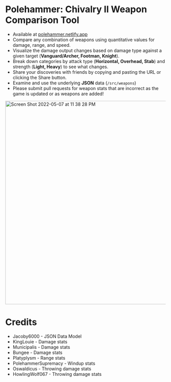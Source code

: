 # Polehammer: Chivalry II Weapon Comparison Tool

* Available at [polehammer.netlify.app](polehammer.netlify.app)
* Compare any combination of weapons using quantitative values for damage, range, and speed.
* Visualize the damage output changes based on damage type against a given target (**Vanguard/Archer, Footman, Knight**).
* Break down categories by attack type (**Horizontal, Overhead, Stab**) and strength (**Light, Heavy**) to see what changes.
* Share your discoveries with friends by copying and pasting the URL or clicking the Share button.
* Examine and use the underlying **JSON** data (`/src/weapons`)
* Please submit pull requests for weapon stats that are incorrect as the game is updated or as weapons are added!

<img width="640" alt="Screen Shot 2022-05-07 at 11 38 28 PM" src="https://user-images.githubusercontent.com/1251092/167284969-6cd0db27-0a98-4aff-99fc-f084237387f9.png">

# Credits

* Jacoby6000 - JSON Data Model
* KingLouie - Damage stats
* Municipalis - Damage stats
* Bungee - Damage stats
* Platyplysm - Range stats
* PolehammerSupremacy - Windup stats
* Oswaldicus - Throwing damage stats
* HowlingWolf067 - Throwing damage stats
